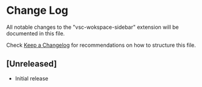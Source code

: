 # Change Log

All notable changes to the "vsc-wokspace-sidebar" extension will be documented in this file.

Check [Keep a Changelog](http://keepachangelog.com/) for recommendations on how to structure this file.

## [Unreleased]

- Initial release